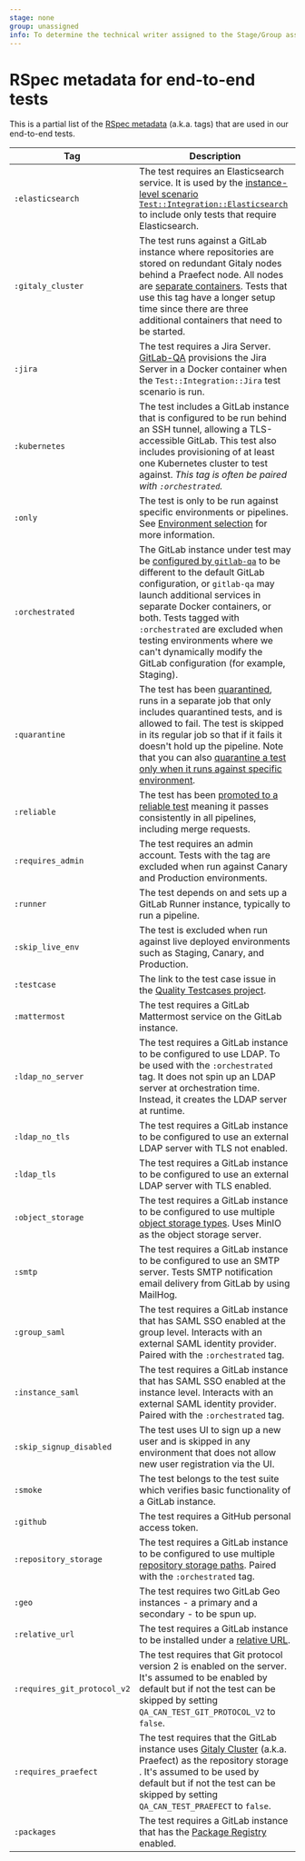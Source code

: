 ```yaml
---
stage: none
group: unassigned
info: To determine the technical writer assigned to the Stage/Group associated with this page, see https://about.gitlab.com/handbook/engineering/ux/technical-writing/#assignments
---
```


# RSpec metadata for end-to-end tests

This is a partial list of the [RSpec metadata](https://relishapp.com/rspec/rspec-core/docs/metadata/user-defined-metadata)
(a.k.a. tags) that are used in our end-to-end tests.

<!-- Please keep the tags in alphabetical order -->

| Tag | Description |
|-----|-------------|
| `:elasticsearch`  | The test requires an Elasticsearch service. It is used by the [instance-level scenario](https://gitlab.com/gitlab-org/gitlab-qa#definitions) [`Test::Integration::Elasticsearch`](https://gitlab.com/gitlab-org/gitlab/-/blob/72b62b51bdf513e2936301cb6c7c91ec27c35b4d/qa/qa/ee/scenario/test/integration/elasticsearch.rb) to include only tests that require Elasticsearch. |
| `:gitaly_cluster` | The test runs against a GitLab instance where repositories are stored on redundant Gitaly nodes behind a Praefect node. All nodes are [separate containers](../../../administration/gitaly/praefect.md#requirements-for-configuring-a-gitaly-cluster). Tests that use this tag have a longer setup time since there are three additional containers that need to be started. |
| `:jira`           | The test requires a Jira Server. [GitLab-QA](https://gitlab.com/gitlab-org/gitlab-qa) provisions the Jira Server in a Docker container when the `Test::Integration::Jira` test scenario is run.
| `:kubernetes`     | The test includes a GitLab instance that is configured to be run behind an SSH tunnel, allowing a TLS-accessible GitLab. This test also includes provisioning of at least one Kubernetes cluster to test against. _This tag is often be paired with `:orchestrated`._ |
| `:only`           | The test is only to be run against specific environments or pipelines. See [Environment selection](environment_selection.md) for more information. |
| `:orchestrated`   | The GitLab instance under test may be [configured by `gitlab-qa`](https://gitlab.com/gitlab-org/gitlab-qa/-/blob/master/docs/what_tests_can_be_run.md#orchestrated-tests) to be different to the default GitLab configuration, or `gitlab-qa` may launch additional services in separate Docker containers, or both. Tests tagged with `:orchestrated` are excluded when testing environments where we can't dynamically modify the GitLab configuration (for example, Staging). |
| `:quarantine`     | The test has been [quarantined](https://about.gitlab.com/handbook/engineering/quality/guidelines/debugging-qa-test-failures/#quarantining-tests), runs in a separate job that only includes quarantined tests, and is allowed to fail. The test is skipped in its regular job so that if it fails it doesn't hold up the pipeline. Note that you can also [quarantine a test only when it runs against specific environment](environment_selection.md#quarantining-a-test-for-a-specific-environment). |
| `:reliable`       | The test has been [promoted to a reliable test](https://about.gitlab.com/handbook/engineering/quality/guidelines/reliable-tests/#promoting-an-existing-test-to-reliable) meaning it passes consistently in all pipelines, including merge requests. |
| `:requires_admin` | The test requires an admin account. Tests with the tag are excluded when run against Canary and Production environments. |
| `:runner`         | The test depends on and sets up a GitLab Runner instance, typically to run a pipeline. |
| `:skip_live_env`  | The test is excluded when run against live deployed environments such as Staging, Canary, and Production. |
| `:testcase`       | The link to the test case issue in the [Quality Testcases project](https://gitlab.com/gitlab-org/quality/testcases/). |
| `:mattermost`     | The test requires a GitLab Mattermost service on the GitLab instance. |
| `:ldap_no_server` | The test requires a GitLab instance to be configured to use LDAP. To be used with the `:orchestrated` tag. It does not spin up an LDAP server at orchestration time. Instead, it creates the LDAP server at runtime. |
| `:ldap_no_tls`    | The test requires a GitLab instance to be configured to use an external LDAP server with TLS not enabled. |
| `:ldap_tls`       | The test requires a GitLab instance to be configured to use an external LDAP server with TLS enabled. |
| `:object_storage` | The test requires a GitLab instance to be configured to use multiple [object storage types](../../../administration/object_storage.md). Uses MinIO as the object storage server. |
| `:smtp`           | The test requires a GitLab instance to be configured to use an SMTP server. Tests SMTP notification email delivery from GitLab by using MailHog. |
| `:group_saml`     | The test requires a GitLab instance that has SAML SSO enabled at the group level. Interacts with an external SAML identity provider. Paired with the `:orchestrated` tag. |
| `:instance_saml`  | The test requires a GitLab instance that has SAML SSO enabled at the instance level. Interacts with an external SAML identity provider. Paired with the `:orchestrated` tag. |
| `:skip_signup_disabled` | The test uses UI to sign up a new user and is skipped in any environment that does not allow new user registration via the UI. |
| `:smoke`          | The test belongs to the test suite which verifies basic functionality of a GitLab instance.|
| `:github`         | The test requires a GitHub personal access token. |
| `:repository_storage` |  The test requires a GitLab instance to be configured to use multiple [repository storage paths](../../../administration/repository_storage_paths.md). Paired with the `:orchestrated` tag. |
| `:geo`            | The test requires two GitLab Geo instances - a primary and a secondary - to be spun up. |
| `:relative_url`   | The test requires a GitLab instance to be installed under a [relative URL](../../../install/relative_url.md). |
| `:requires_git_protocol_v2`   | The test requires that Git protocol version 2 is enabled on the server. It's assumed to be enabled by default but if not the test can be skipped by setting `QA_CAN_TEST_GIT_PROTOCOL_V2` to `false`. |
| `:requires_praefect`   | The test requires that the GitLab instance uses [Gitaly Cluster](../../../administration/gitaly/praefect.md) (a.k.a. Praefect) as the repository storage . It's assumed to be used by default but if not the test can be skipped by setting `QA_CAN_TEST_PRAEFECT` to `false`. |
| `:packages`       | The test requires a GitLab instance that has the [Package Registry](../../../administration/packages/#gitlab-package-registry-administration) enabled. |
